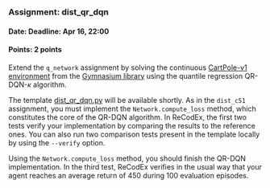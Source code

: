 ### Assignment: dist_qr_dqn
#### Date: Deadline: Apr 16, 22:00
#### Points: 2 points

Extend the `q_network` assignment by solving the continuous
[CartPole-v1 environment](https://gymnasium.farama.org/environments/classic_control/cart_pole/)
from the [Gymnasium library](https://gymnasium.farama.org/) using the quantile
regression QR-DQN-$κ$ algorithm.

The template [dist_qr_dqn.py](https://github.com/ufal/npfl139/tree/master/labs/06/dist_qr_dqn.py)
will be available shortly. As in the `dist_c51` assignment, you must implement
the `Network.compute_loss` method, which constitutes the core of the QR-DQN
algorithm. In ReCodEx, the first two tests verify your implementation by
comparing the results to the reference ones. You can also run two comparison
tests present in the template locally by using the `--verify` option.

Using the `Network.compute_loss` method, you should finish the QR-DQN
implementation. In the third test, ReCodEx verifies in the usual way that your
agent reaches an average return of 450 during 100 evaluation episodes.
